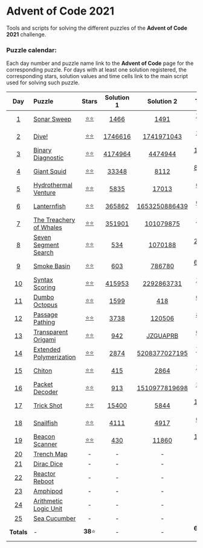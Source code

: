 # Advent of Code 2021

Tools and scripts for solving the different puzzles of the **Advent of Code 2021** 
challenge.

### Puzzle calendar:
Each day number and puzzle name link to the **Advent of Code** page for the 
corresponding puzzle. For days with at least one solution registered, the 
corresponding stars, solution values and time cells link to the main script used for 
solving such puzzle.

|                  **Day**                   | **Puzzle**                                                      |                                               **Stars**                                                |                                          **Solution 1**                                          |                                             **Solution 2**                                              |                                             **Time**                                              |
|:------------------------------------------:|:----------------------------------------------------------------|:------------------------------------------------------------------------------------------------------:|:------------------------------------------------------------------------------------------------:|:-------------------------------------------------------------------------------------------------------:|:-------------------------------------------------------------------------------------------------:|
|  [1](https://adventofcode.com/2021/day/1)  | [Sonar Sweep](https://adventofcode.com/2021/day/1)              | [:star::star:](https://github.com/JaviLunes/AdventCode2021/tree/master/src/aoc2021/day_1/solution.py)  |  [1466](https://github.com/JaviLunes/AdventCode2021/tree/master/src/aoc2021/day_1/solution.py)   |      [1491](https://github.com/JaviLunes/AdventCode2021/tree/master/src/aoc2021/day_1/solution.py)      | [2.10 ms](https://github.com/JaviLunes/AdventCode2021/tree/master/src/aoc2021/day_1/solution.py)  |
|  [2](https://adventofcode.com/2021/day/2)  | [Dive!](https://adventofcode.com/2021/day/2)                    | [:star::star:](https://github.com/JaviLunes/AdventCode2021/tree/master/src/aoc2021/day_2/solution.py)  | [1746616](https://github.com/JaviLunes/AdventCode2021/tree/master/src/aoc2021/day_2/solution.py) |   [1741971043](https://github.com/JaviLunes/AdventCode2021/tree/master/src/aoc2021/day_2/solution.py)   | [2.00 ms](https://github.com/JaviLunes/AdventCode2021/tree/master/src/aoc2021/day_2/solution.py)  |
|  [3](https://adventofcode.com/2021/day/3)  | [Binary Diagnostic](https://adventofcode.com/2021/day/3)        | [:star::star:](https://github.com/JaviLunes/AdventCode2021/tree/master/src/aoc2021/day_3/solution.py)  | [4174964](https://github.com/JaviLunes/AdventCode2021/tree/master/src/aoc2021/day_3/solution.py) |    [4474944](https://github.com/JaviLunes/AdventCode2021/tree/master/src/aoc2021/day_3/solution.py)     | [14.12 ms](https://github.com/JaviLunes/AdventCode2021/tree/master/src/aoc2021/day_3/solution.py) |
|  [4](https://adventofcode.com/2021/day/4)  | [Giant Squid](https://adventofcode.com/2021/day/4)              | [:star::star:](https://github.com/JaviLunes/AdventCode2021/tree/master/src/aoc2021/day_4/solution.py)  |  [33348](https://github.com/JaviLunes/AdventCode2021/tree/master/src/aoc2021/day_4/solution.py)  |      [8112](https://github.com/JaviLunes/AdventCode2021/tree/master/src/aoc2021/day_4/solution.py)      | [85.21 ms](https://github.com/JaviLunes/AdventCode2021/tree/master/src/aoc2021/day_4/solution.py) |
|  [5](https://adventofcode.com/2021/day/5)  | [Hydrothermal Venture](https://adventofcode.com/2021/day/5)     | [:star::star:](https://github.com/JaviLunes/AdventCode2021/tree/master/src/aoc2021/day_5/solution.py)  |  [5835](https://github.com/JaviLunes/AdventCode2021/tree/master/src/aoc2021/day_5/solution.py)   |     [17013](https://github.com/JaviLunes/AdventCode2021/tree/master/src/aoc2021/day_5/solution.py)      |  [0.41 s](https://github.com/JaviLunes/AdventCode2021/tree/master/src/aoc2021/day_5/solution.py)  |
|  [6](https://adventofcode.com/2021/day/6)  | [Lanternfish](https://adventofcode.com/2021/day/6)              | [:star::star:](https://github.com/JaviLunes/AdventCode2021/tree/master/src/aoc2021/day_6/solution.py)  | [365862](https://github.com/JaviLunes/AdventCode2021/tree/master/src/aoc2021/day_6/solution.py)  | [1653250886439](https://github.com/JaviLunes/AdventCode2021/tree/master/src/aoc2021/day_6/solution.py)  | [0.00 μs](https://github.com/JaviLunes/AdventCode2021/tree/master/src/aoc2021/day_6/solution.py)  |
|  [7](https://adventofcode.com/2021/day/7)  | [The Treachery of Whales](https://adventofcode.com/2021/day/7)  | [:star::star:](https://github.com/JaviLunes/AdventCode2021/tree/master/src/aoc2021/day_7/solution.py)  | [351901](https://github.com/JaviLunes/AdventCode2021/tree/master/src/aoc2021/day_7/solution.py)  |   [101079875](https://github.com/JaviLunes/AdventCode2021/tree/master/src/aoc2021/day_7/solution.py)    |  [1.17 s](https://github.com/JaviLunes/AdventCode2021/tree/master/src/aoc2021/day_7/solution.py)  |
|  [8](https://adventofcode.com/2021/day/8)  | [Seven Segment Search](https://adventofcode.com/2021/day/8)     | [:star::star:](https://github.com/JaviLunes/AdventCode2021/tree/master/src/aoc2021/day_8/solution.py)  |   [534](https://github.com/JaviLunes/AdventCode2021/tree/master/src/aoc2021/day_8/solution.py)   |    [1070188](https://github.com/JaviLunes/AdventCode2021/tree/master/src/aoc2021/day_8/solution.py)     | [24.54 s](https://github.com/JaviLunes/AdventCode2021/tree/master/src/aoc2021/day_8/solution.py)  |
|  [9](https://adventofcode.com/2021/day/9)  | [Smoke Basin](https://adventofcode.com/2021/day/9)              | [:star::star:](https://github.com/JaviLunes/AdventCode2021/tree/master/src/aoc2021/day_9/solution.py)  |   [603](https://github.com/JaviLunes/AdventCode2021/tree/master/src/aoc2021/day_9/solution.py)   |     [786780](https://github.com/JaviLunes/AdventCode2021/tree/master/src/aoc2021/day_9/solution.py)     | [62.42 ms](https://github.com/JaviLunes/AdventCode2021/tree/master/src/aoc2021/day_9/solution.py) |
| [10](https://adventofcode.com/2021/day/10) | [Syntax Scoring](https://adventofcode.com/2021/day/10)          | [:star::star:](https://github.com/JaviLunes/AdventCode2021/tree/master/src/aoc2021/day_10/solution.py) | [415953](https://github.com/JaviLunes/AdventCode2021/tree/master/src/aoc2021/day_10/solution.py) |  [2292863731](https://github.com/JaviLunes/AdventCode2021/tree/master/src/aoc2021/day_10/solution.py)   | [2.99 ms](https://github.com/JaviLunes/AdventCode2021/tree/master/src/aoc2021/day_10/solution.py) |
| [11](https://adventofcode.com/2021/day/11) | [Dumbo Octopus](https://adventofcode.com/2021/day/11)           | [:star::star:](https://github.com/JaviLunes/AdventCode2021/tree/master/src/aoc2021/day_11/solution.py) |  [1599](https://github.com/JaviLunes/AdventCode2021/tree/master/src/aoc2021/day_11/solution.py)  |      [418](https://github.com/JaviLunes/AdventCode2021/tree/master/src/aoc2021/day_11/solution.py)      | [0.29 s](https://github.com/JaviLunes/AdventCode2021/tree/master/src/aoc2021/day_11/solution.py)  |
| [12](https://adventofcode.com/2021/day/12) | [Passage Pathing](https://adventofcode.com/2021/day/12)         | [:star::star:](https://github.com/JaviLunes/AdventCode2021/tree/master/src/aoc2021/day_12/solution.py) |  [3738](https://github.com/JaviLunes/AdventCode2021/tree/master/src/aoc2021/day_12/solution.py)  |    [120506](https://github.com/JaviLunes/AdventCode2021/tree/master/src/aoc2021/day_12/solution.py)     | [8.05 s](https://github.com/JaviLunes/AdventCode2021/tree/master/src/aoc2021/day_12/solution.py)  |
| [13](https://adventofcode.com/2021/day/13) | [Transparent Origami](https://adventofcode.com/2021/day/13)     | [:star::star:](https://github.com/JaviLunes/AdventCode2021/tree/master/src/aoc2021/day_13/solution.py) |  [942](https://github.com/JaviLunes/AdventCode2021/tree/master/src/aoc2021/day_13/solution.py)   |   [JZGUAPRB](https://github.com/JaviLunes/AdventCode2021/tree/master/src/aoc2021/day_13/solution.py)    | [6.13 ms](https://github.com/JaviLunes/AdventCode2021/tree/master/src/aoc2021/day_13/solution.py) |
| [14](https://adventofcode.com/2021/day/14) | [Extended Polymerization](https://adventofcode.com/2021/day/14) | [:star::star:](https://github.com/JaviLunes/AdventCode2021/tree/master/src/aoc2021/day_14/solution.py) |  [2874](https://github.com/JaviLunes/AdventCode2021/tree/master/src/aoc2021/day_14/solution.py)  | [5208377027195](https://github.com/JaviLunes/AdventCode2021/tree/master/src/aoc2021/day_14/solution.py) | [7.08 ms](https://github.com/JaviLunes/AdventCode2021/tree/master/src/aoc2021/day_14/solution.py) |
| [15](https://adventofcode.com/2021/day/15) | [Chiton](https://adventofcode.com/2021/day/15)                  | [:star::star:](https://github.com/JaviLunes/AdventCode2021/tree/master/src/aoc2021/day_15/solution.py) |  [415](https://github.com/JaviLunes/AdventCode2021/tree/master/src/aoc2021/day_15/solution.py)   |     [2864](https://github.com/JaviLunes/AdventCode2021/tree/master/src/aoc2021/day_15/solution.py)      | [2.55 s](https://github.com/JaviLunes/AdventCode2021/tree/master/src/aoc2021/day_15/solution.py)  |
| [16](https://adventofcode.com/2021/day/16) | [Packet Decoder](https://adventofcode.com/2021/day/16)          | [:star::star:](https://github.com/JaviLunes/AdventCode2021/tree/master/src/aoc2021/day_16/solution.py) |  [913](https://github.com/JaviLunes/AdventCode2021/tree/master/src/aoc2021/day_16/solution.py)   | [1510977819698](https://github.com/JaviLunes/AdventCode2021/tree/master/src/aoc2021/day_16/solution.py) | [2.11 ms](https://github.com/JaviLunes/AdventCode2021/tree/master/src/aoc2021/day_16/solution.py) |
| [17](https://adventofcode.com/2021/day/17) | [Trick Shot](https://adventofcode.com/2021/day/17)              | [:star::star:](https://github.com/JaviLunes/AdventCode2021/tree/master/src/aoc2021/day_17/solution.py) | [15400](https://github.com/JaviLunes/AdventCode2021/tree/master/src/aoc2021/day_17/solution.py)  |     [5844](https://github.com/JaviLunes/AdventCode2021/tree/master/src/aoc2021/day_17/solution.py)      | [10.43 s](https://github.com/JaviLunes/AdventCode2021/tree/master/src/aoc2021/day_17/solution.py) |
| [18](https://adventofcode.com/2021/day/18) | [Snailfish](https://adventofcode.com/2021/day/18)               | [:star::star:](https://github.com/JaviLunes/AdventCode2021/tree/master/src/aoc2021/day_18/solution.py) |  [4111](https://github.com/JaviLunes/AdventCode2021/tree/master/src/aoc2021/day_18/solution.py)  |     [4917](https://github.com/JaviLunes/AdventCode2021/tree/master/src/aoc2021/day_18/solution.py)      | [0.96 s](https://github.com/JaviLunes/AdventCode2021/tree/master/src/aoc2021/day_18/solution.py)  |
| [19](https://adventofcode.com/2021/day/19) | [Beacon Scanner](https://adventofcode.com/2021/day/19)          | [:star::star:](https://github.com/JaviLunes/AdventCode2021/tree/master/src/aoc2021/day_19/solution.py) |  [430](https://github.com/JaviLunes/AdventCode2021/tree/master/src/aoc2021/day_19/solution.py)   |     [11860](https://github.com/JaviLunes/AdventCode2021/tree/master/src/aoc2021/day_19/solution.py)     | [16.66 s](https://github.com/JaviLunes/AdventCode2021/tree/master/src/aoc2021/day_19/solution.py) |
| [20](https://adventofcode.com/2021/day/20) | [Trench Map](https://adventofcode.com/2021/day/20)              |                                                   -                                                    |                                                -                                                 |                                                    -                                                    |                                                 -                                                 |
| [21](https://adventofcode.com/2021/day/21) | [Dirac Dice](https://adventofcode.com/2021/day/21)              |                                                   -                                                    |                                                -                                                 |                                                    -                                                    |                                                 -                                                 |
| [22](https://adventofcode.com/2021/day/22) | [Reactor Reboot](https://adventofcode.com/2021/day/22)          |                                                   -                                                    |                                                -                                                 |                                                    -                                                    |                                                 -                                                 |
| [23](https://adventofcode.com/2021/day/23) | [Amphipod](https://adventofcode.com/2021/day/23)                |                                                   -                                                    |                                                -                                                 |                                                    -                                                    |                                                 -                                                 |
| [24](https://adventofcode.com/2021/day/24) | [Arithmetic Logic Unit](https://adventofcode.com/2021/day/24)   |                                                   -                                                    |                                                -                                                 |                                                    -                                                    |                                                 -                                                 |
| [25](https://adventofcode.com/2021/day/25) | [Sea Cucumber](https://adventofcode.com/2021/day/25)            |                                                   -                                                    |                                                -                                                 |                                                    -                                                    |                                                 -                                                 |
|                 **Totals**                 | -                                                               |                                              **38**:star:                                              |                                                -                                                 |                                                    -                                                    |                                            **65.24 s**                                            |
